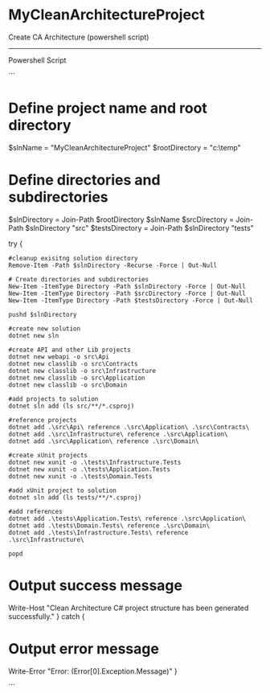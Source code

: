 # MyCleanArchitectureProject
Create CA Architecture (powershell script)


-------------
Powershell Script

´´´
# Define project name and root directory
$slnName = "MyCleanArchitectureProject"
$rootDirectory = "c:\temp"

# Define directories and subdirectories
$slnDirectory = Join-Path $rootDirectory $slnName
$srcDirectory = Join-Path $slnDirectory "src" 
$testsDirectory = Join-Path $slnDirectory "tests"

try {

    
    #cleanup exisitng solution directory
    Remove-Item -Path $slnDirectory -Recurse -Force | Out-Null

    # Create directories and subdirectories
    New-Item -ItemType Directory -Path $slnDirectory -Force | Out-Null
    New-Item -ItemType Directory -Path $srcDirectory -Force | Out-Null
    New-Item -ItemType Directory -Path $testsDirectory -Force | Out-Null

    pushd $slnDirectory

    #create new solution
    dotnet new sln

    #create API and other Lib projects
    dotnet new webapi -o src\Api
    dotnet new classlib -o src\Contracts
    dotnet new classlib -o src\Infrastructure
    dotnet new classlib -o src\Application
    dotnet new classlib -o src\Domain

    #add projects to solution
    dotnet sln add (ls src/**/*.csproj)

    #reference projects
    dotnet add .\src\Api\ reference .\src\Application\ .\src\Contracts\
    dotnet add .\src\Infrastructure\ reference .\src\Application\
    dotnet add .\src\Application\ reference .\src\Domain\     

    #create xUnit projects
    dotnet new xunit -o .\tests\Infrastructure.Tests
    dotnet new xunit -o .\tests\Application.Tests
    dotnet new xunit -o .\tests\Domain.Tests

    #add xUnit project to solution
    dotnet sln add (ls tests/**/*.csproj)

    #add references
    dotnet add .\tests\Application.Tests\ reference .\src\Application\
    dotnet add .\tests\Domain.Tests\ reference .\src\Domain\
    dotnet add .\tests\Infrastructure.Tests\ reference .\src\Infrastructure\

    popd

    
# Output success message
Write-Host "Clean Architecture C# project structure has been generated successfully."
} catch {
# Output error message
Write-Error "Error: $($Error[0].Exception.Message)"
}

´´´
